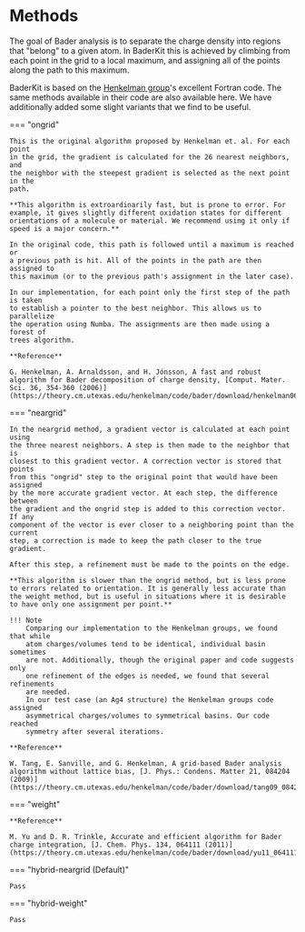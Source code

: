 # Methods

The goal of Bader analysis is to separate the charge density into regions that 
"belong" to a given atom. In BaderKit this is achieved by climbing from each point
in the grid to a local maximum, and assigning all of the points along the path
to this maximum.

BaderKit is based on the [Henkelman group](https://theory.cm.utexas.edu/henkelman/code/bader/)'s excellent Fortran code.
The same methods available in their code are also available here. We have 
additionally added some slight variants that we find to be useful.

=== "ongrid"
    
    This is the original algorithm proposed by Henkelman et. al. For each point
    in the grid, the gradient is calculated for the 26 nearest neighbors, and
    the neighbor with the steepest gradient is selected as the next point in the
    path.
    
    **This algorithm is extroardinarily fast, but is prone to error. For example, it gives slightly different oxidation states for different orientations of a molecule or material. We recommend using it only if speed is a major concern.**
    
    In the original code, this path is followed until a maximum is reached or
    a previous path is hit. All of the points in the path are then assigned to
    this maximum (or to the previous path's assignment in the later case).
    
    In our implementation, for each point only the first step of the path is taken
    to establish a pointer to the best neighbor. This allows us to parallelize
    the operation using Numba. The assignments are then made using a forest of
    trees algorithm.
    
    **Reference**
    
    G. Henkelman, A. Arnaldsson, and H. Jónsson, A fast and robust algorithm for Bader decomposition of charge density, [Comput. Mater. Sci. 36, 354-360 (2006)](https://theory.cm.utexas.edu/henkelman/code/bader/download/henkelman06_354.pdf)
    
=== "neargrid"

    In the neargrid method, a gradient vector is calculated at each point using 
    the three nearest neighbors. A step is then made to the neighbor that is 
    closest to this gradient vector. A correction vector is stored that points 
    from this "ongrid" step to the original point that would have been assigned
    by the more accurate gradient vector. At each step, the difference between
    the gradient and the ongrid step is added to this correction vector. If any
    component of the vector is ever closer to a neighboring point than the current
    step, a correction is made to keep the path closer to the true gradient.
    
    After this step, a refinement must be made to the points on the edge.
    
    **This algorithm is slower than the ongrid method, but is less prone to errors related to orientation. It is generally less accurate than the weight method, but is useful in situations where it is desirable to have only one assignment per point.**
    
    !!! Note
        Comparing our implementation to the Henkelman groups, we found that while 
        atom charges/volumes tend to be identical, individual basin sometimes
        are not. Additionally, though the original paper and code suggests only 
        one refinement of the edges is needed, we found that several  refinements
        are needed.
        In our test case (an Ag4 structure) the Henkelman groups code assigned
        asymmetrical charges/volumes to symmetrical basins. Our code reached
        symmetry after several iterations.
    
    **Reference**
    
    W. Tang, E. Sanville, and G. Henkelman, A grid-based Bader analysis algorithm without lattice bias, [J. Phys.: Condens. Matter 21, 084204 (2009)](https://theory.cm.utexas.edu/henkelman/code/bader/download/tang09_084204.pdf)
    
=== "weight"
    
    **Reference**
    
    M. Yu and D. R. Trinkle, Accurate and efficient algorithm for Bader charge integration, [J. Chem. Phys. 134, 064111 (2011)](https://theory.cm.utexas.edu/henkelman/code/bader/download/yu11_064111.pdf)

=== "hybrid-neargrid (Default)"

    Pass

=== "hybrid-weight"

    Pass